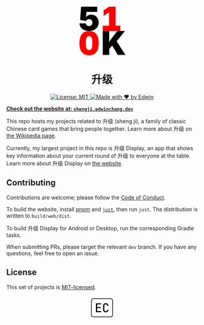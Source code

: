 <p align="center">
    <a href="https://shengji.edwinchang.dev">
        <picture>
            <source media="(prefers-color-scheme: dark)" srcset="/.github/sheng-ji-dark.svg">
            <img src="/.github/sheng-ji-light.svg" alt="升级" height=128>
        </picture>
    </a>
</p>
<h1 align="center">升级</h1>
<p align="center">
    <a href="/LICENSE">
        <img src="https://img.shields.io/badge/License-MIT-blue" alt="License: MIT">
    </a>
    <a href="https://edwinchang.dev">
        <img src="https://img.shields.io/badge/Made_with_%E2%99%A5%EF%B8%8F-by_Edwin-000?labelColor=fff" alt="Made with ♥️ by Edwin">
    </a>
</p>

[**Check out the website at: `shengji.edwinchang.dev`**](https://shengji.edwinchang.dev)

This repo hosts my projects related to 升级 (sheng ji), a family of classic Chinese card games that bring people together. Learn more about 升级 on [the Wikipedia page](https://en.wikipedia.org/wiki/Sheng_ji).

Currently, my largest project in this repo is 升级 Display, an app that shows key information about your current round of 升级 to everyone at the table. Learn more about 升级 Display on [the website](https://shengji.edwinchang.dev).

## Contributing

Contributions are welcome; please follow the [Code of Conduct](/CODE_OF_CONDUCT.md).

To build the website, install [pnpm](https://pnpm.io/installation) and [`just`](https://github.com/casey/just#installation), then run `just`. The distribution is written to `build/web/dist`.

To build 升级 Display for Android or Desktop, run the corresponding Gradle tasks.

When submitting PRs, please target the relevant `dev` branch. If you have any questions, feel free to open an issue.

## License

This set of projects is [MIT-licensed](/LICENSE).

<p align="center">
    <a href="https://edwinchang.dev">
        <picture>
            <source media="(prefers-color-scheme: dark)" srcset="/.github/edwin-chang-dark.svg">
            <img src="/.github/edwin-chang-light.svg" alt="Edwin Chang" height=64>
        </picture>
    </a>
</p>
